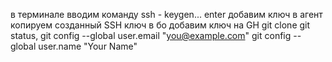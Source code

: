 в терминале вводим команду ssh - keygen...
enter
добавим ключ в агент 
копируем созданный SSH ключ в бо
добавим ключ на GH
git clone 
git status, git config --global user.email "you@example.com"
  git config --global user.name "Your Name"

